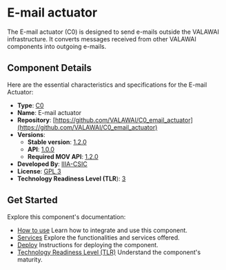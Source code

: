 # E-mail actuator

The E-mail actuator (C0) is designed to send e-mails outside the VALAWAI infrastructure. It converts messages 
received from other VALAWAI components into outgoing e-mails.


## Component Details

Here are the essential characteristics and specifications for the E-mail Actuator:

 - **Type**: [C0](/docs/components/C0)
 - **Name**: E-mail actuator
 - **Repository**: [https://github.com/VALAWAI/C0_email_actuator](https://github.com/VALAWAI/C0_email_actuator)
 - **Versions**:
   * **Stable version**: [1.2.0](https://github.com/VALAWAI/C0_email_actuator/tree/1.2.0)
   * **API**:  [1.0.0](https://raw.githubusercontent.com/VALAWAI/C0_email_actuator/ASYNCAPI_1.0.0/asyncapi.yml)
   * **Required MOV API**: [1.2.0 ](https://raw.githubusercontent.com/valawai/MOV/ASYNCAPI_1.2.0/asyncapi.yml)
 - **Developed By**: [IIIA-CSIC](https://www.iiia.csic.es)
 - **License**: [GPL 3](https://github.com/VALAWAI/C0_email_actuator/blob/main/LICENSE)
 - **Technology Readiness Level (TLR**): [3](/docs/components/C0/email_actuator/tlr)

## Get Started

Explore this component's documentation:

*   [How to use](/docs/components/C0/email_actuator/usage) Learn how to integrate and use this component.
*   [Services](/docs/components/C0/email_actuator/services) Explore the functionalities and services offered.
*   [Deploy](/docs/components/C0/email_actuator/deploy) Instructions for deploying the component.
*   [Technology Readiness Level (TLR)](/docs/components/C0/email_actuator/tlr) Understand the component's maturity.
